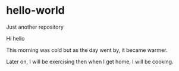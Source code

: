 # hello-world
Just another repository

Hi hello

This morning was cold but as the day went by, it became warmer.

Later on, I will be exercising then when I get home, I will be cooking.
